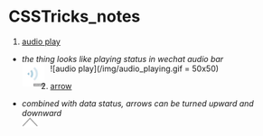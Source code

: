 # CSSTricks_notes

1. [audio play](/audio_playing.html)
  * *the thing looks like playing status in wechat audio bar* <br>
  ![audio play](/img/audio_playing.gif = 50x50)
  <img src="/img/audio_playing.gif"
     alt="audio play"
     style="float: left; margin-right: 10px;width:40px;height:40px;" />
     
2. [arrow](https://github.com/xrlu0929/CSSTricks_notes/blob/master/arrow_up_and_down.css)
  * *combined with data status, arrows can be turned upward and downward* <br>
   <img src="/img/arrow.png"
     alt="arrow"
     style="float: left; margin-right: 10px;" />

